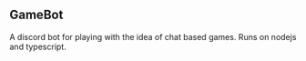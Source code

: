 ## GameBot

A discord bot for playing with the idea of chat based games. Runs on nodejs and typescript.

